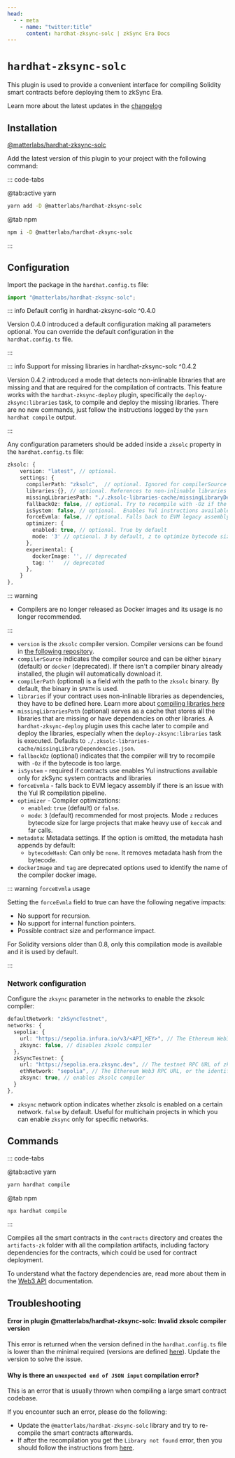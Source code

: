 ```yaml
---
head:
  - - meta
    - name: "twitter:title"
      content: hardhat-zksync-solc | zkSync Era Docs
---
```


# `hardhat-zksync-solc`

This plugin is used to provide a convenient interface for compiling Solidity smart contracts before deploying them to zkSync Era.

Learn more about the latest updates in the [changelog](https://github.com/matter-labs/hardhat-zksync/blob/main/packages/hardhat-zksync-solc/CHANGELOG.md)

## Installation

[@matterlabs/hardhat-zksync-solc](https://www.npmjs.com/package/@matterlabs/hardhat-zksync-solc)

Add the latest version of this plugin to your project with the following command:

::: code-tabs

@tab:active yarn

```bash
yarn add -D @matterlabs/hardhat-zksync-solc
```

@tab npm

```bash
npm i -D @matterlabs/hardhat-zksync-solc
```

:::

## Configuration

Import the package in the `hardhat.config.ts` file:

```ts
import "@matterlabs/hardhat-zksync-solc";
```

::: info Default config in hardhat-zksync-solc ^0.4.0

Version 0.4.0 introduced a default configuration making all parameters optional. You can override the default configuration in the `hardhat.config.ts` file.

:::

::: info Support for missing libraries in hardhat-zksync-solc ^0.4.2

Version 0.4.2 introduced a mode that detects non-inlinable libraries that are missing and that are required for the compilation of contracts. This feature works with the `hardhat-zksync-deploy` plugin, specifically the `deploy-zksync:libraries` task, to compile and deploy the missing libraries. There are no new commands, just follow the instructions logged by the `yarn hardhat compile` output.

:::

Any configuration parameters should be added inside a `zksolc` property in the `hardhat.config.ts` file:

```typescript
zksolc: {
    version: "latest", // optional.
    settings: {
      compilerPath: "zksolc",  // optional. Ignored for compilerSource "docker". Can be used if compiler is located in a specific folder
      libraries:{}, // optional. References to non-inlinable libraries
      missingLibrariesPath: "./.zksolc-libraries-cache/missingLibraryDependencies.json" // optional. This path serves as a cache that stores all the libraries that are missing or have dependencies on other libraries. A `hardhat-zksync-deploy` plugin uses this cache later to compile and deploy the libraries, especially when the `deploy-zksync:libraries` task is executed
      fallbackOz: false, // optional. Try to recompile with -Oz if the bytecode is too large
      isSystem: false, // optional.  Enables Yul instructions available only for zkSync system contracts and libraries
      forceEvmla: false, // optional. Falls back to EVM legacy assembly if there is a bug with Yul
      optimizer: {
        enabled: true, // optional. True by default
        mode: '3' // optional. 3 by default, z to optimize bytecode size
      },
      experimental: {
        dockerImage: '', // deprecated
        tag: ''   // deprecated
      },
    }
},

```

::: warning

- Compilers are no longer released as Docker images and its usage is no longer recommended.

:::

- `version` is the `zksolc` compiler version. Compiler versions can be found in [the following repository](https://github.com/matter-labs/zksolc-bin).
- `compilerSource` indicates the compiler source and can be either `binary` (default) or `docker` (deprecated). If there isn't a compiler binary already installed, the plugin will automatically download it.
- `compilerPath` (optional) is a field with the path to the `zksolc` binary. By default, the binary in `$PATH` is used.
- `libraries` if your contract uses non-inlinable libraries as dependencies, they have to be defined here. Learn more about [compiling libraries here](./compiling-libraries.md)
- `missingLibrariesPath` (optional) serves as a cache that stores all the libraries that are missing or have dependencies on other libraries. A `hardhat-zksync-deploy` plugin uses this cache later to compile and deploy the libraries, especially when the `deploy-zksync:libraries` task is executed. Defaults to `./.zksolc-libraries-cache/missingLibraryDependencies.json`.
- `fallbackOz` (optional) indicates that the compiler will try to recompile with `-Oz` if the bytecode is too large.
- `isSystem` - required if contracts use enables Yul instructions available only for zkSync system contracts and libraries
- `forceEvmla` - falls back to EVM legacy assembly if there is an issue with the Yul IR compilation pipeline.
- `optimizer` - Compiler optimizations:
  - `enabled`: `true` (default) or `false`.
  - `mode`: `3` (default) recommended for most projects. Mode `z` reduces bytecode size for large projects that make heavy use of `keccak` and far calls.
- `metadata`: Metadata settings. If the option is omitted, the metadata hash appends by default:
  - `bytecodeHash`: Can only be `none`. It removes metadata hash from the bytecode.
- `dockerImage` and `tag` are deprecated options used to identify the name of the compiler docker image.

::: warning `forceEvmla` usage

Setting the `forceEvmla` field to true can have the following negative impacts:

- No support for recursion.
- No support for internal function pointers.
- Possible contract size and performance impact.

For Solidity versions older than 0.8, only this compilation mode is available and it is used by default.

:::

### Network configuration

Configure the `zksync` parameter in the networks to enable the zksolc compiler:

```ts
defaultNetwork: "zkSyncTestnet",
networks: {
  sepolia: {
    url: "https://sepolia.infura.io/v3/<API_KEY>", // The Ethereum Web3 RPC URL (optional).
    zksync: false, // disables zksolc compiler
  },
  zkSyncTestnet: {
    url: "https://sepolia.era.zksync.dev", // The testnet RPC URL of zkSync Era network.
    ethNetwork: "sepolia", // The Ethereum Web3 RPC URL, or the identifier of the network (e.g. `mainnet` or `sepolia`)
    zksync: true, // enables zksolc compiler
  }
},
```

- `zksync` network option indicates whether zksolc is enabled on a certain network. `false` by default. Useful for multichain projects in which you can enable `zksync` only for specific networks.

## Commands

::: code-tabs

@tab:active yarn

```bash
yarn hardhat compile
```

@tab npm

```bash
npx hardhat compile
```

:::

Compiles all the smart contracts in the `contracts` directory and creates the `artifacts-zk` folder with all the compilation artifacts, including factory dependencies for the contracts, which could be used for contract deployment.

To understand what the factory dependencies are, read more about them in the [Web3 API](../../api/api.md) documentation.

## Troubleshooting

#### Error in plugin @matterlabs/hardhat-zksync-solc: Invalid zksolc compiler version

This error is returned when the version defined in the `hardhat.config.ts` file is lower than the minimal required (versions are defined [here](https://github.com/matter-labs/zksolc-bin/blob/main/version.json)). Update the version to solve the issue.

#### Why is there an `unexpected end of JSON input` compilation error?

This is an error that is usually thrown when compiling a large smart contract codebase.

If you encounter such an error, please do the following:

- Update the `@matterlabs/hardhat-zksync-solc` library and try to re-compile the smart contracts afterwards.
- If after the recompilation you get the `Library not found` error, then you should follow the instructions from [here](./compiling-libraries.md).
